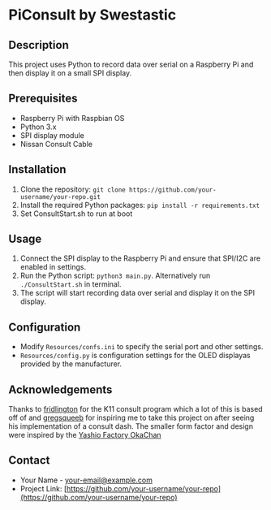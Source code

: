 # PiConsult by Swestastic

## Description
This project uses Python to record data over serial on a Raspberry Pi and then display it on a small SPI display.

## Prerequisites
- Raspberry Pi with Raspbian OS
- Python 3.x
- SPI display module
- Nissan Consult Cable

## Installation
1. Clone the repository: `git clone https://github.com/your-username/your-repo.git`
2. Install the required Python packages: `pip install -r requirements.txt`
3. Set ConsultStart.sh to run at boot

## Usage
1. Connect the SPI display to the Raspberry Pi and ensure that SPI/I2C are enabled in settings.
2. Run the Python script: `python3 main.py`. Alternatively run `./ConsultStart.sh` in terminal.
3. The script will start recording data over serial and display it on the SPI display.

## Configuration
- Modify `Resources/confs.ini` to specify the serial port and other settings. 
- `Resources/config.py` is configuration settings for the OLED displayas provided by the manufacturer.

## Acknowledgements
Thanks to [fridlington](https://github.com/fridlington) for the K11 consult program which a lot of this is based off of and [gregsqueeb](https://github.com/gregsqueeb) for inspiring me to take this project on after seeing his implementation of a consult dash. The smaller form factor and design were inspired by the [Yashio Factory OkaChan](https://yashiofactory.co.jp/en/product/okachan-water-temp-3/)

## Contact
- Your Name - [your-email@example.com](mailto:your-email@example.com)
- Project Link: [https://github.com/your-username/your-repo](https://github.com/your-username/your-repo)
